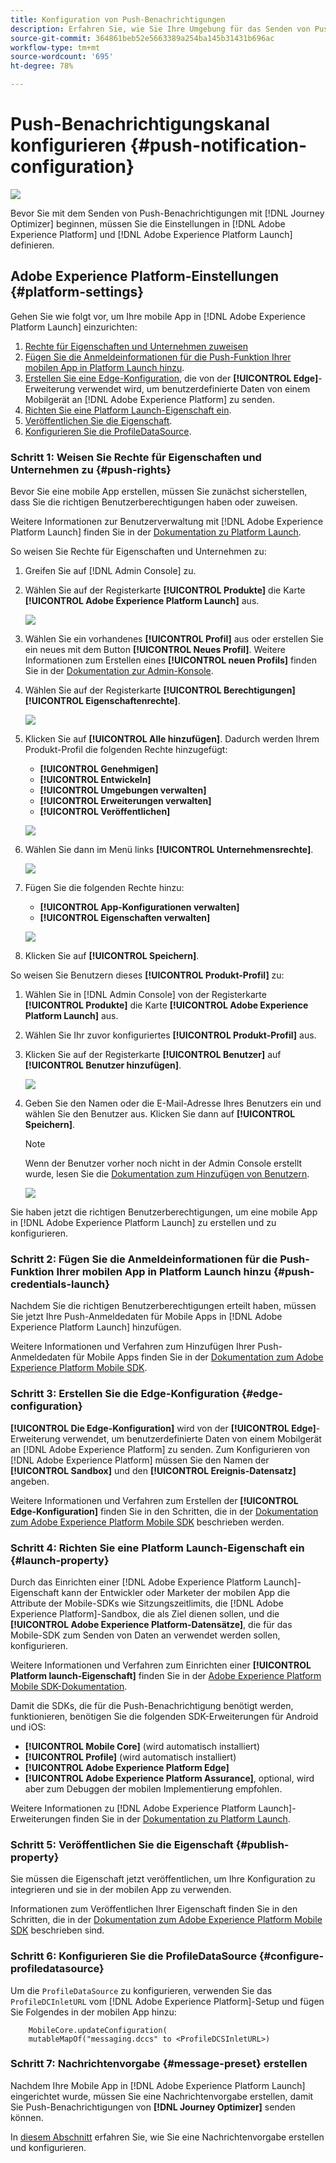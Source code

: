 ```yaml
---
title: Konfiguration von Push-Benachrichtigungen
description: Erfahren Sie, wie Sie Ihre Umgebung für das Senden von Push-Benachrichtigungen mit Journey Optimizer konfigurieren
source-git-commit: 364861beb52e5663389a254ba145b31431b696ac
workflow-type: tm+mt
source-wordcount: '695'
ht-degree: 78%

---
```


# Push-Benachrichtigungskanal konfigurieren {#push-notification-configuration}

![](assets/do-not-localize/badge.png)

Bevor Sie mit dem Senden von Push-Benachrichtigungen mit [!DNL Journey Optimizer] beginnen, müssen Sie die Einstellungen in [!DNL Adobe Experience Platform] und [!DNL Adobe Experience Platform Launch] definieren.

## Adobe Experience Platform-Einstellungen {#platform-settings}

Gehen Sie wie folgt vor, um Ihre mobile App in [!DNL Adobe Experience Platform Launch] einzurichten:

1. [Rechte für Eigenschaften und Unternehmen zuweisen](#push-rights)
1. [Fügen Sie die Anmeldeinformationen für die Push-Funktion Ihrer mobilen App in Platform Launch hinzu](#push-credentials-launch).
1. [Erstellen Sie eine Edge-Konfiguration](#edge-configuration), die von der **[!UICONTROL Edge]**-Erweiterung verwendet wird, um benutzerdefinierte Daten von einem Mobilgerät an [!DNL Adobe Experience Platform] zu senden.
1. [Richten Sie eine Platform Launch-Eigenschaft ein](#launch-property).
1. [Veröffentlichen Sie die Eigenschaft](#publish-property).
1. [Konfigurieren Sie die ProfileDataSource](#configure-profiledatasource).

### Schritt 1: Weisen Sie Rechte für Eigenschaften und Unternehmen zu {#push-rights}

Bevor Sie eine mobile App erstellen, müssen Sie zunächst sicherstellen, dass Sie die richtigen Benutzerberechtigungen haben oder zuweisen.

Weitere Informationen zur Benutzerverwaltung mit [!DNL Adobe Experience Platform Launch] finden Sie in der [Dokumentation zu Platform Launch](https://experienceleague.adobe.com/docs/launch/using/admin/user-permissions.html?lang=de).

So weisen Sie Rechte für Eigenschaften und Unternehmen zu:

1. Greifen Sie auf [!DNL Admin Console] zu.

1. Wählen Sie auf der Registerkarte **[!UICONTROL Produkte]** die Karte **[!UICONTROL Adobe Experience Platform Launch]** aus.

   ![](assets/push_product_1.png)

1. Wählen Sie ein vorhandenes **[!UICONTROL Profil]** aus oder erstellen Sie ein neues mit dem Button **[!UICONTROL Neues Profil]**. Weitere Informationen zum Erstellen eines **[!UICONTROL neuen Profils]** finden Sie in der [Dokumentation zur Admin-Konsole](https://experienceleague.adobe.com/docs/experience-platform/access-control/ui/create-profile.html?lang=de#ui).

1. Wählen Sie auf der Registerkarte **[!UICONTROL Berechtigungen]** **[!UICONTROL Eigenschaftenrechte]**.

   ![](assets/push_product_2.png)

1. Klicken Sie auf **[!UICONTROL Alle hinzufügen]**. Dadurch werden Ihrem Produkt-Profil die folgenden Rechte hinzugefügt:
   * **[!UICONTROL Genehmigen]**
   * **[!UICONTROL Entwickeln]**
   * **[!UICONTROL Umgebungen verwalten]**
   * **[!UICONTROL Erweiterungen verwalten]**
   * **[!UICONTROL Veröffentlichen]**

   ![](assets/push_product_3.png)

1. Wählen Sie dann im Menü links **[!UICONTROL Unternehmensrechte]**.

   ![](assets/push_product_4.png)

1. Fügen Sie die folgenden Rechte hinzu:

   * **[!UICONTROL App-Konfigurationen verwalten]**
   * **[!UICONTROL Eigenschaften verwalten]**

   ![](assets/push_product_5.png)

1. Klicken Sie auf **[!UICONTROL Speichern]**.

So weisen Sie Benutzern dieses **[!UICONTROL Produkt-Profil]** zu:

1. Wählen Sie in [!DNL Admin Console] von der Registerkarte **[!UICONTROL Produkte]** die Karte **[!UICONTROL Adobe Experience Platform Launch]** aus.

1. Wählen Sie Ihr zuvor konfiguriertes **[!UICONTROL Produkt-Profil]** aus.

1. Klicken Sie auf der Registerkarte **[!UICONTROL Benutzer]** auf **[!UICONTROL Benutzer hinzufügen]**.

   ![](assets/push_product_6.png)

1. Geben Sie den Namen oder die E-Mail-Adresse Ihres Benutzers ein und wählen Sie den Benutzer aus. Klicken Sie dann auf **[!UICONTROL Speichern]**.

   >[!NOTE]
   >
   >Wenn der Benutzer vorher noch nicht in der Admin Console erstellt wurde, lesen Sie die [Dokumentation zum Hinzufügen von  Benutzern](https://helpx.adobe.com/enterprise/admin-guide.html/enterprise/using/manage-users-individually.ug.html#add-users).

   ![](assets/push_product_7.png)


Sie haben jetzt die richtigen Benutzerberechtigungen, um eine mobile App in [!DNL Adobe Experience Platform Launch] zu erstellen und zu konfigurieren.

### Schritt 2: Fügen Sie die Anmeldeinformationen für die Push-Funktion Ihrer mobilen App in Platform Launch hinzu {#push-credentials-launch}

Nachdem Sie die richtigen Benutzerberechtigungen erteilt haben, müssen Sie jetzt Ihre Push-Anmeldedaten für Mobile Apps in [!DNL Adobe Experience Platform Launch] hinzufügen.

Weitere Informationen und Verfahren zum Hinzufügen Ihrer Push-Anmeldedaten für Mobile Apps finden Sie in der [Dokumentation zum Adobe Experience Platform Mobile SDK](https://aep-sdks.gitbook.io/docs/beta/adobe-journey-optimizer#configure-the-journey-optimizer-extension-in-launch).

<!--
Note that to add push credentials in [!DNL Adobe Experience Platform Launch], the owner of the mobile app should fetch them from APNs/FCM.
1. From [!DNL Adobe Experience Platform Launch], ensure that **[!UICONTROL Client Side]** is selected in the drop-down menu.

1. Select the **[!UICONTROL App Configurations]** tab in the left-hand panel and click **[!UICONTROL App Configuration]** to create a new configuration.

1. Enter a **[!UICONTROL Name]** for the configuration.

1. From the **[!UICONTROL Messaging Service Type]** drop-down menu, select the **[!UICONTROL Messaging service type]** to be used for these credentials. Here, we selected **[!UICONTROL Apple Push Notification Service]** since we are working with iOS.

1. Enter the mobile app **[!UICONTROL Bundle Id]** in the **[!UICONTROL App ID (iOS Bundle ID)]** field if you are using Apple push notification service or in the **[!UICONTROL App ID (Android package name)]** field if you are using Firebase Cloud Messaging.

    ![](assets/push_launch_app_configuration.png)

1. Drag and drop the .p8 key file or the .json private key file to the **[!UICONTROL Push Credentials]** field.

1. Enter the **[!UICONTROL Key Id]** and **[!UICONTROL Team Id]** if you are using Apple push notification service.

1. Click **[!UICONTROL Save]** to create your app configuration.
-->

### Schritt 3: Erstellen Sie die Edge-Konfiguration {#edge-configuration}

**[!UICONTROL Die Edge-Konfiguration]** wird von der **[!UICONTROL Edge]**-Erweiterung verwendet, um benutzerdefinierte Daten von einem Mobilgerät an [!DNL Adobe Experience Platform] zu senden.
Zum Konfigurieren von [!DNL Adobe Experience Platform] müssen Sie den Namen der **[!UICONTROL Sandbox]** und den **[!UICONTROL Ereignis-Datensatz]** angeben.

Weitere Informationen und Verfahren zum Erstellen der **[!UICONTROL Edge-Konfiguration]** finden Sie in den Schritten, die in der [Dokumentation zum Adobe Experience Platform Mobile SDK](https://aep-sdks.gitbook.io/docs/getting-started/configure-datastreams) beschrieben werden.


<!--
1. From [!DNL Adobe Experience Platform Launch], select the **[!UICONTROL Edge Configurations]** tab and click **[!UICONTROL Edge Configurations]**.
    
1. Select **[!UICONTROL New Edge Configuration]** to add a new **[!UICONTROL Edge Configuration]**.
1. Enter a **[!UICONTROL Name]** and click **[!UICONTROL Save]**

1. Click the **[!UICONTROL Adobe Experience Platform]** toggle to enable it.

1. Fill in the **[!UICONTROL Sandbox]**, **[!UICONTROL Event dataset]** and **[!UICONTROL Profile Dataset]** fields. Then, click **[!UICONTROL Save]**.
    
    ![](assets/push-config-4.png)
-->

### Schritt 4: Richten Sie eine Platform Launch-Eigenschaft ein {#launch-property}

Durch das Einrichten einer [!DNL Adobe Experience Platform Launch]-Eigenschaft kann der Entwickler oder Marketer der mobilen App die Attribute der Mobile-SDKs wie Sitzungszeitlimits, die [!DNL Adobe Experience Platform]-Sandbox, die als Ziel dienen sollen, und die **[!UICONTROL Adobe Experience Platform-Datensätze]**, die für das Mobile-SDK zum Senden von Daten an verwendet werden sollen, konfigurieren.

Weitere Informationen und Verfahren zum Einrichten einer **[!UICONTROL Platform launch-Eigenschaft]** finden Sie in der [Adobe Experience Platform Mobile SDK-Dokumentation](https://aep-sdks.gitbook.io/docs/getting-started/create-a-mobile-property#create-a-mobile-property).

Damit die SDKs, die für die Push-Benachrichtigung benötigt werden, funktionieren, benötigen Sie die folgenden SDK-Erweiterungen für Android und iOS:

* **[!UICONTROL Mobile Core]** (wird automatisch installiert)
* **[!UICONTROL Profile]** (wird automatisch installiert)
* **[!UICONTROL Adobe Experience Platform Edge]**
* **[!UICONTROL Adobe Experience Platform Assurance]**, optional, wird aber zum Debuggen der mobilen Implementierung empfohlen.

Weitere Informationen zu [!DNL Adobe Experience Platform Launch]-Erweiterungen finden Sie in der [Dokumentation zu Platform Launch](https://experienceleague.adobe.com/docs/launch-learn/implementing-in-mobile-android-apps-with-launch/configure-launch/launch-add-extensions.html?lang=de).

<!--

1. From [!DNL Adobe Experience Platform Launch], ensure that **[!UICONTROL Client Side]** is selected in the drop-down menu.

1. select the **[!UICONTROL Properties]** tab and click **[!UICONTROL New Property]**.

    ![](assets/push-config-6.png)

1. Enter a **[!UICONTROL Name]** for your new property.

1. Select **[!UICONTROL Mobile]** as **[!UICONTROL Platform]**.

    ![](assets/push-config-7.png)

1. Click **[!UICONTROL Save]** to create your new property.

To configure **[!UICONTROL Adobe Experience Platform Edge Extension]** to send custom data from mobile devices to [!DNL Adobe Experience Platform].

1. Select your previously created property and select the **[!UICONTROL Extensions]** tab to view the extensions for this property.

    ![](assets/push-config-8.png)

1. Click **[!UICONTROL Configure]** under the **[!UICONTROL Adobe Experience Platform Edge]** Network' extension.

1. From the **[!UICONTROL Edge Configuration]** drop-down list, select the **[!UICONTROL Edge Configuration]** created in the previous steps. For more information on **[!UICONTROL Edge Configuration]**, refer to this [section](#edge-configuration).

1. Click **[!UICONTROL Save]**.

To configure **[!UICONTROL Adobe Experience Platform Messaging]** extension to send push profile and push interactions to the correct datasets, follow the same steps as above. Use **[!UICONTROL Sandbox]**, **[!UICONTROL Event dataset]** and **[!UICONTROL Profile Dataset]** created in the [Adobe Experience Platform setup](#edge-configuration).
-->

### Schritt 5: Veröffentlichen Sie die Eigenschaft {#publish-property} 

Sie müssen die Eigenschaft jetzt veröffentlichen, um Ihre Konfiguration zu integrieren und sie in der mobilen App zu verwenden.

Informationen zum Veröffentlichen Ihrer Eigenschaft finden Sie in den Schritten, die in der [Dokumentation zum Adobe Experience Platform Mobile SDK](https://aep-sdks.gitbook.io/docs/getting-started/create-a-mobile-property#publish-the-configuration) beschrieben sind.

### Schritt 6: Konfigurieren Sie die ProfileDataSource {#configure-profiledatasource}

Um die `ProfileDataSource` zu konfigurieren, verwenden Sie das `ProfileDCInletURL` vom [!DNL Adobe Experience Platform]-Setup und fügen Sie Folgendes in der mobilen App hinzu:

```
    MobileCore.updateConfiguration(
    mutableMapOf("messaging.dccs" to <ProfileDCSInletURL>)
```

<!--
## Test your mobile app with custom action {#mobile-app-test}

After configuring your mobile app in both Adobe Experience Platform and Adobe Launch, you can now test it before sending push notifications to your profiles. In this use case, we will create a journey to target our mobile app and set a custom action which will trigger the push notification.

You can use a test mobile app for this use case. For more on this, refer to this [page](https://wiki.corp.adobe.com/pages/viewpage.action?spaceKey=CJM&title=Details+of+setting+the+mobile+test+app) (internal use only).

For this journey to work, you need to create an XDM schema. For more information, refer to [XDM documentation](https://experienceleague.adobe.com/docs/experience-platform/xdm/schema/composition.html?lang=en#schemas-and-data-ingestion).

1. In the left menu, click **[!UICONTROL Data]** then **[!UICONTROL Schemas]** under **[!UICONTROL Data management]** to create your XDM schema.

    ![](assets/test_push_1.png)

1. Click **[!UICONTROL Create schema]** then select **[!UICONTROL XDM Experience event]**.

    ![](assets/test_push_2.png)

1. In the right pane, enter the name of your schema and description. Enable this schema for **[!UICONTROL Profile]**.

1. In the left pane, click **[!UICONTROL Add]** under **[!UICONTROL Mixins]** and select  **[!UICONTROL Create a new Mixin]**. For more information on how to create mixin, refer to [XDM System documentation](https://experienceleague.adobe.com/docs/experience-platform/xdm/api/create-mixin.html?lang=en#api).

    ![](assets/test_push_3.png)

1. Enter a **[!UICONTROL Display Name]** and a **[!UICONTROL Description]**. Click **[!UICONTROL Add mixin]** when done.

    ![](assets/test_push_4.png)

1. In the **[!UICONTROL Field properties]** window, add a **[!UICONTROL Field name]**, **[!UICONTROL Display name]** and select **[!UICONTROL String]** as **[!UICONTROL Type]**.

    ![](assets/test_push_5.png)

1. Check **[!UICONTROL Required]** and click **[!UICONTROL Apply]**.

1. Click **[!UICONTROL Save]**. Your schema is now created and can be used in an **[!UICONTROL Event schema]**.

You then need to set up an **[!UICONTROL Event schema]** where you will set the custom action which you will need to enter in your mobile app to trigger your push notification.

1. From the left menu of the home page, click the **[!UICONTROL Admin]** icon, then click **[!UICONTROL Manage]** from the **[!UICONTROL Events]** card to create your new **[!UICONTROL Event schema]**.

1. Click **[!UICONTROL Add]**, the event configuration pane opens on the right side of the screen.

    ![](assets/test_push_6.png)

1. Enter the name of your event. You can also add a description.

1. In the **[!UICONTROL Event ID type]** field, select **[!UICONTROL Rule Based]**.

1. In the **[!UICONTROL Parameters]**, select your previously created XDM event.

    ![](assets/test_push_7.png)

1. Click **[!UICONTROL Edit]** in the **[!UICONTROL Event ID condition]** field.

1. Drag and your previously added mixin to define the condition that will be used by the system to identify the events that will trigger your journey.

    ![](assets/test_push_8.png)

1. Type in the syntax that you will need to use to trigger your push notification in your test app, in this example **order confirmation**.

    ![](assets/test_push_9.png)

1. Select **[!UICONTROL ECID]** as your **[!UICONTROL Namespace]**.

1. Click **[!UICONTROL Ok]** then **[!UICONTROL Save]**.

Your **[!UICONTROL Event schema]** is now created and can now be used in a journey.

1. In the left menu from [!DNL Journey Optimizer] homepage, click **[!UICONTROL Journeys]**.

1. Click **[!UICONTROL Create]** to create a new journey.

    ![](assets/test_push_10.png)

1. Edit the journey's properties in the configuration pane displayed on the right side. Learn more in this [section](building-journeys/journey-gs.md#change-properties).

1. Start by drag and dropping the **[!UICONTROL Event schema]** created in the previous steps from the **[!UICONTROL Events]** drop-down.

    ![](assets/test_push_11.png)

1. From the **[!UICONTROL Actions]** drop-down, drag and drop a **[!UICONTROL Message]** activity to your journey.

1. Select a previously created message. For more information on how to create push notifications, refer to this [page](create-message.md).

1. Drag and drop an **[!UICONTROL End]** activity to your journey.

1. Activate **[!UICONTROL Test]** to your journey to start testing your push notifications and click **[!UICONTROL Trigger an event]**.

    ![](assets/test_push_12.png)

1. Enter your ECID in the **[!UICONTROL Key]** field then your event that will trigger the push notification in our case **order confirmation**.

    ![](assets/test_push_13.png)

1. Click **[!UICONTROL Send]**.

Your event will be triggered and you will receive your push notification to your mobile app.

![](assets/test_push_14.png)
-->

### Schritt 7: Nachrichtenvorgabe {#message-preset} erstellen

Nachdem Ihre Mobile App in [!DNL Adobe Experience Platform Launch] eingerichtet wurde, müssen Sie eine Nachrichtenvorgabe erstellen, damit Sie Push-Benachrichtigungen von **[!DNL Journey Optimizer]** senden können.

In [diesem Abschnitt](configuration/message-presets.md) erfahren Sie, wie Sie eine Nachrichtenvorgabe erstellen und konfigurieren.